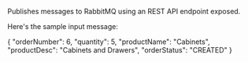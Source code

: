 Publishes messages to RabbitMQ using an REST API endpoint exposed.

Here's the sample input message:

{
    "orderNumber": 6,
    "quantity": 5,
    "productName": "Cabinets",
    "productDesc": "Cabinets and Drawers",
    "orderStatus": "CREATED"
}

